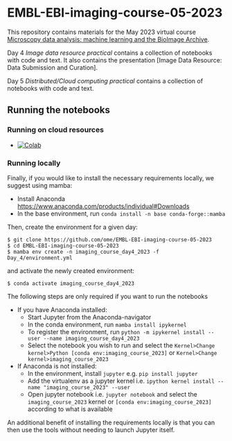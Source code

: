 # EMBL-EBI-imaging-course-05-2023

This repository contains materials for the May 2023 virtual course [Microscopy data analysis: machine learning and the BioImage Archive](https://www.ebi.ac.uk/training/events/microscopy-data-analysis-0/).

Day 4 *Image data resource practical* contains a collection of notebooks with code and text. It also contains the presentation [Image Data Resource: Data Submission and Curation].

Day 5 *Distributed/Cloud computing practical* contains a collection of notebooks with code and text.



## Running the notebooks

### Running on cloud resources

* [![Colab](https://colab.research.google.com/assets/colab-badge.svg)](https://colab.research.google.com/github/ome/EMBL-EBI-imaging-course-05-2023/)


### Running locally

Finally, if you would like to install the necessary requirements locally,
we suggest using mamba:

* Install Anaconda https://www.anaconda.com/products/individual#Downloads
* In the base environment, run ``conda install -n base conda-forge::mamba`` 

Then, create the environment for a given day:

    $ git clone https://github.com/ome/EMBL-EBI-imaging-course-05-2023
    $ cd EMBL-EBI-imaging-course-05-2023
    $ mamba env create -n imaging_course_day4_2023 -f Day_4/environment.yml

and activate the newly created environment:

    $ conda activate imaging_course_day4_2023

The following steps are only required if you want to run the notebooks

* If you have Anaconda installed:
  * Start Jupyter from the Anaconda-navigator
  * In the conda environment, run ``mamba install ipykernel``
  * To register the environment, run ``python -m ipykernel install --user --name imaging_course_day4_2023``
  * Select the notebook you wish to run and select the ``Kernel>Change kernel>Python [conda env:imaging_course_2023]``
  or ``Kernel>Change kernel>imaging_course_2023``
* If Anaconda is not installed:
  * In the environment, install ``jupyter`` e.g. ``pip install jupyter``
  * Add the virtualenv as a jupyter kernel i.e. ``ipython kernel install --name "imaging_course_2023" --user``
  * Open jupyter notebook i.e. ``jupyter notebook`` and select the ``imaging_course_2023`` kernel or ``[conda env:imaging_course_2023]`` according to what is available


An additional benefit of installing the requirements locally is that you
can then use the tools without needing to launch Jupyter itself.

